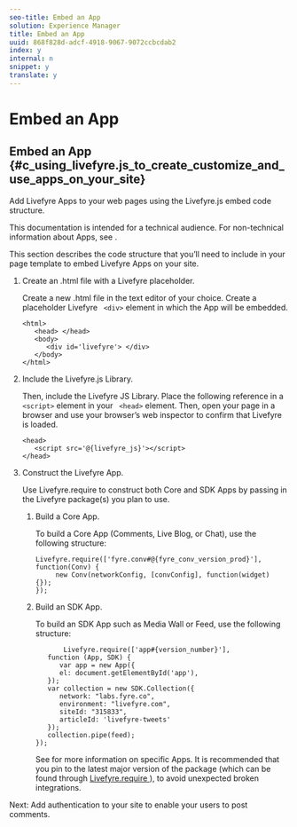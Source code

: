 ```yaml
---
seo-title: Embed an App
solution: Experience Manager
title: Embed an App
uuid: 868f828d-adcf-4918-9067-9072ccbcdab2
index: y
internal: n
snippet: y
translate: y
---
```


# Embed an App

## Embed an App {#c_using_livefyre.js_to_create_customize_and_use_apps_on_your_site}
Add Livefyre Apps to your web pages using the Livefyre.js embed code structure.

This documentation is intended for a technical audience. For non-technical information about Apps, see [](c_about_apps.md#c_about_apps).

This section describes the code structure that you’ll need to include in your page template to embed Livefyre Apps on your site.

1. Create an .html file with a Livefyre placeholder.

   Create a new .html file in the text editor of your choice. Create a placeholder Livefyre ` <div>` element in which the App will be embedded.

   ```
   <html> 
      <head> </head> 
      <body> 
         <div id='livefyre'> </div> 
      </body> 
   </html>
   ```

1. Include the Livefyre.js Library.

   Then, include the Livefyre JS Library. Place the following reference in a ` <script>` element in your ` <head>` element. Then, open your page in a browser and use your browser’s web inspector to confirm that Livefyre is loaded.

   ```
   <head> 
      <script src='@{livefyre_js}'></script> 
   </head> 
   
   ```

1. Construct the Livefyre App.

   Use Livefyre.require to construct both Core and SDK Apps by passing in the Livefyre package(s) you plan to use.

    1. Build a Core App.

       To build a Core App (Comments, Live Blog, or Chat), use the following structure:
    
       ```
       Livefyre.require(['fyre.conv#@{fyre_conv_version_prod}'], function(Conv) { 
            new Conv(networkConfig, [convConfig], function(widget) {});  
       });  
       
       ```

    1. Build an SDK App.

       To build an SDK App such as Media Wall or Feed, use the following structure:
    
       ```
              Livefyre.require(['app#{version_number}'], 
          function (App, SDK) { 
             var app = new App({ 
             el: document.getElementById('app'), 
          }); 
          var collection = new SDK.Collection({ 
             network: "labs.fyre.co", 
             environment: "livefyre.com", 
             siteId: "315833", 
             articleId: 'livefyre-tweets' 
          }); 
          collection.pipe(feed); 
       }); 
       
       ```
       See [](c_about_apps.md#c_about_apps) for more information on specific Apps. It is recommended that you pin to the latest major version of the package (which can be found through [ Livefyre.require ](https://cdn.livefyre.com/packages.html)), to avoid unexpected broken integrations.


Next: Add authentication to your site to enable your users to post comments.
